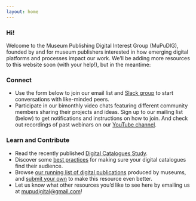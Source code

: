```yaml
---
layout: home
---
```

### Hi!

Welcome to the Museum Publishing Digital Interest Group (MuPuDIG), founded by and for museum publishers interested in how emerging digital platforms and processes impact our work. We’ll be adding more resources to this website soon (with your help!), but in the meantime:

### Connect

* Use the form below to join our email list and [Slack group](https://digpublishing.slack.com/) to start conversations with like-minded peers.
* Participate in our bimonthly video chats featuring different community members sharing their projects and ideas. Sign up to our mailing list (below) to get notifications and instructions on how to join. And check out recordings of past webinars on our [YouTube channel](https://www.youtube.com/channel/UCtMHGY-Z-OjAAQqjJJ38pog).

### Learn and Contribute

* Read the recently published [Digital Catalogues Study](https://digpublishing.github.io/catalogues-study/).
* Discover some [best practices](https://docs.google.com/document/d/1mvkxvSPoIE5FhZQtSNU451Dcxak942jhv_OsvzhB9Oc/edit?usp=sharing) for making sure your digital catalogues find their audience.
* Browse [our running list of digital publications](https://docs.google.com/spreadsheets/d/1tw-TbI09XzO98yb6r5nd8m4mKuc2agehTLDK939Mt8g/edit#gid=0) produced by museums, and [submit your own](https://docs.google.com/forms/d/e/1FAIpQLSeKK2mwSG9fpMgAFoE5qkjKvYUQK7U4596QikNxBB3mE9-ODQ/viewform) to make this resource even better.
* Let us know what other resources you’d like to see here by emailing us at [mupudigital@gmail.com](mailto:mupudigital@gmail.com)!
